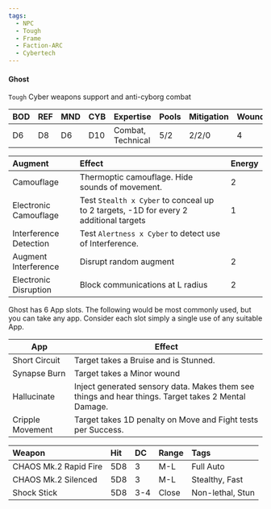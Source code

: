 ```yaml
---
tags:
  - NPC
  - Tough
  - Frame
  - Faction-ARC
  - Cybertech
---
```


#### Ghost
`Tough`
Cyber weapons support and anti-cyborg combat

| BOD | REF | MND | CYB | Expertise         | Pools | Mitigation | Wounds | Energy |
| :-- | :-- | :-- | :-- | :---------------- | :---- | :--------- | ------ | ------ |
| D6  | D8  | D6  | D10 | Combat, Technical | 5/2   | 2/2/0      | 4      | 3      |

| Augment                | Effect                                                                                | Energy |
| :--------------------- | :------------------------------------------------------------------------------------ | :----- |
| Camouflage             | Thermoptic camouflage. Hide sounds of movement.                                       | 2      |
| Electronic Camouflage  | Test `Stealth x Cyber` to conceal up to 2 targets, -1D for every 2 additional targets | 1      |
| Interference Detection | Test `Alertness x Cyber` to detect use of Interference.                               |        |
| Augment Interference   | Disrupt random augment                                                                | 2      |
| Electronic Disruption  | Block communications at L radius                                                      | 2      |
Ghost has 6 App slots. The following would be most commonly used, but you can take any app. Consider each slot simply a single use of any suitable App.

| App              | Effect                                                                                                  |
| ---------------- | ------------------------------------------------------------------------------------------------------- |
| Short Circuit    | Target takes a Bruise and is Stunned.                                                                   |
| Synapse Burn     | Target takes a Minor wound<br>                                                                          |
| Hallucinate      | Inject generated sensory data. Makes them see things and hear things. Target takes 2 Mental Damage.<br> |
| Cripple Movement | Target takes 1D penalty on Move and Fight tests per Success.<br>                                        |

| Weapon                | Hit | DC  | Range | Tags             |
| :-------------------- | :-- | :-- | :---- | :--------------- |
| CHAOS Mk.2 Rapid Fire | 5D8 | 3   | M-L   | Full Auto        |
| CHAOS Mk.2 Silenced   | 5D8 | 3   | M-L   | Stealthy, Fast   |
| Shock Stick           | 5D8 | 3-4 | Close | Non-lethal, Stun |